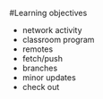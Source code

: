 #Learning objectives

* network activity 
* classroom program
* remotes 
* fetch/push
* branches 
* minor updates
* check out
